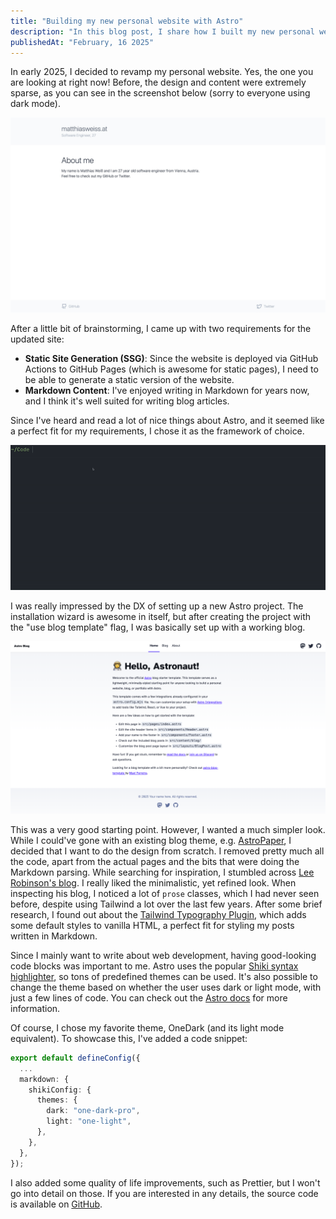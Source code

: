 ```yaml
---
title: "Building my new personal website with Astro"
description: "In this blog post, I share how I built my new personal website with Astro. I explain why I chose Astro, what I liked about it, and how I customized it to suit my needs, which even included a blog."
publishedAt: "February, 16 2025"
---
```


In early 2025, I decided to revamp my personal website. Yes, the one you are looking at right now!
Before, the design and content were extremely sparse, as you can see in the screenshot below
(sorry to everyone using dark mode).

![Screenshot of my old website design](./assets/01_old_website_screenshot.jpeg)

After a little bit of brainstorming, I came up with two requirements for the updated site:

- **Static Site Generation (SSG)**: Since the website is deployed via GitHub Actions to GitHub Pages (which is awesome for static pages),
  I need to be able to generate a static version of the website.
- **Markdown Content**: I've enjoyed writing in Markdown for years now, and I think it's well suited for writing blog articles.

Since I've heard and read a lot of nice things about Astro, and it seemed like a perfect fit for my requirements, I chose it as the framework of choice.

![Screen recording of the installation flow of Astro](./assets/01_astro-installation.gif)

I was really impressed by the DX of setting up a new Astro project. The installation wizard is awesome in itself,
but after creating the project with the "use blog template" flag, I was basically set up with a working blog.

![Screenshot of the working blog after the installation](./assets/01_astro-blog-template.png)

This was a very good starting point. However, I wanted a much simpler look. While I could've gone with an existing blog theme,
e.g. [AstroPaper](https://github.com/satnaing/astro-paper?tab=readme-ov-file), I decided that I want to do the design from scratch.
I removed pretty much all the code, apart from the actual pages and the bits that were doing the Markdown parsing.
While searching for inspiration, I stumbled across [Lee Robinson's blog](https://archive.leerob.io/blog). I really liked the
minimalistic, yet refined look. When inspecting his blog, I noticed a lot of `prose` classes, which I had never seen before,
despite using Tailwind a lot over the last few years.
After some brief research, I found out about the [Tailwind Typography Plugin](https://github.com/tailwindlabs/tailwindcss-typography),
which adds some default styles to vanilla HTML, a perfect fit for styling my posts written in Markdown.

Since I mainly want to write about web development, having good-looking code blocks was important to me.
Astro uses the popular [Shiki syntax highlighter](https://shiki.style/), so tons of predefined themes can be used.
It's also possible to change the theme based on whether the user uses dark or light mode, with just a few lines of code.
You can check out the [Astro docs](https://docs.astro.build/en/guides/syntax-highlighting/#setting-light-and-dark-mode-themes) for more information.

Of course, I chose my favorite theme, OneDark (and its light mode equivalent). To showcase this, I've added a code snippet:

```ts
export default defineConfig({
  ...
  markdown: {
    shikiConfig: {
      themes: {
        dark: "one-dark-pro",
        light: "one-light",
      },
    },
  },
});
```

I also added some quality of life improvements, such as Prettier, but I won't go into detail on those.
If you are interested in any details, the source code is available on [GitHub](https://github.com/matthiasweiss/matthiasweiss.at).
